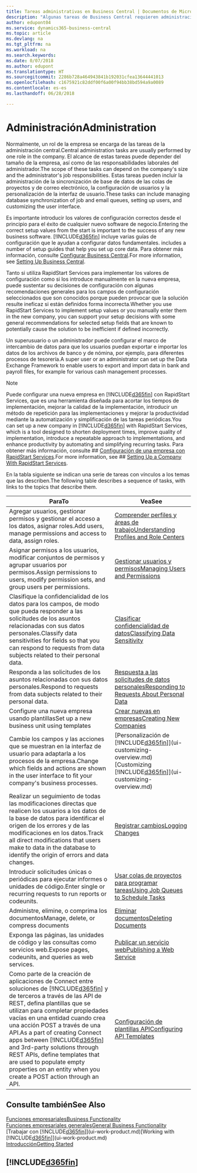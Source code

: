 ```yaml
---
title: Tareas administrativas en Business Central | Documentos de Microsoft
description: "Algunas tareas de Business Central requieren administración y configuración centrales. Consulte cuáles son aprenda y qué hacer."
author: edupont04
ms.service: dynamics365-business-central
ms.topic: article
ms.devlang: na
ms.tgt_pltfrm: na
ms.workload: na
ms.search.keywords: 
ms.date: 0/07/2018
ms.author: edupont
ms.translationtype: HT
ms.sourcegitcommit: 2286b728a464943841b192031cfea13644441013
ms.openlocfilehash: c1675921c82ddf00f6a00f94bb38bd594a9a0089
ms.contentlocale: es-es
ms.lasthandoff: 06/28/2018

---
```

# <a name="administration"></a><span data-ttu-id="f0c24-104">Administración</span><span class="sxs-lookup"><span data-stu-id="f0c24-104">Administration</span></span>
<span data-ttu-id="f0c24-105">Normalmente, un rol de la empresa se encarga de las tareas de la administración central.</span><span class="sxs-lookup"><span data-stu-id="f0c24-105">Central administration tasks are usually performed by one role in the company.</span></span> <span data-ttu-id="f0c24-106">El alcance de estas tareas puede depender del tamaño de la empresa, así como de las responsabilidades laborales del administrador.</span><span class="sxs-lookup"><span data-stu-id="f0c24-106">The scope of these tasks can depend on the company's size and the administrator's job responsibilities.</span></span> <span data-ttu-id="f0c24-107">Estas tareas pueden incluir la administración de la sincronización de base de datos de las colas de proyectos y de correo electrónico, la configuración de usuarios y la personalización de la interfaz de usuario.</span><span class="sxs-lookup"><span data-stu-id="f0c24-107">These tasks can include managing database synchronization of job and email queues, setting up users, and customizing the user interface.</span></span>  

<span data-ttu-id="f0c24-108">Es importante introducir los valores de configuración correctos desde el principio para el éxito de cualquier nuevo software de negocio.</span><span class="sxs-lookup"><span data-stu-id="f0c24-108">Entering the correct setup values from the start is important to the success of any new business software.</span></span> [!INCLUDE[d365fin](includes/d365fin_md.md)]<span data-ttu-id="f0c24-109"> incluye varias guías de configuración que le ayudan a configurar datos fundamentales.</span><span class="sxs-lookup"><span data-stu-id="f0c24-109"> includes a number of setup guides that help you set up core data.</span></span> <span data-ttu-id="f0c24-110">Para obtener más información, consulte [Configurar Business Central](setup.md).</span><span class="sxs-lookup"><span data-stu-id="f0c24-110">For more information, see [Setting Up Business Central](setup.md).</span></span>

<span data-ttu-id="f0c24-111">Tanto si utiliza RapidStart Services para implementar los valores de configuración como si los introduce manualmente en la nueva empresa, puede sustentar su decisiones de configuración con algunas recomendaciones generales para los campos de configuración seleccionados que son conocidos porque pueden provocar que la solución resulte ineficaz si están definidos forma incorrecta.</span><span class="sxs-lookup"><span data-stu-id="f0c24-111">Whether you use RapidStart Services to implement setup values or you manually enter them in the new company, you can support your setup decisions with some general recommendations for selected setup fields that are known to potentially cause the solution to be inefficient if defined incorrectly.</span></span>  

<span data-ttu-id="f0c24-112">Un superusuario o un administrador puede configurar el marco de intercambio de datos para que los usuarios puedan exportar e importar los datos de los archivos de banco y de nómina, por ejemplo, para diferentes procesos de tesorería.</span><span class="sxs-lookup"><span data-stu-id="f0c24-112">A super user or an administrator can set up the Data Exchange Framework to enable users to export and import data in bank and payroll files, for example for various cash management processes.</span></span>

> [!NOTE]
> <span data-ttu-id="f0c24-113">Puede configurar una nueva empresa en [!INCLUDE[d365fin](includes/d365fin_md.md)] con RapidStart Services, que es una herramienta diseñada para acortar los tiempos de implementación, mejorar la calidad de la implementación, introducir un método de repetición para las implementaciones y mejorar la productividad mediante la automatización y simplificación de las tareas periódicas.</span><span class="sxs-lookup"><span data-stu-id="f0c24-113">You can set up a new company in [!INCLUDE[d365fin](includes/d365fin_md.md)] with RapidStart Services, which is a tool designed to shorten deployment times, improve quality of implementation, introduce a repeatable approach to implementations, and enhance productivity by automating and simplifying recurring tasks.</span></span> <span data-ttu-id="f0c24-114">Para obtener más información, consulte ## [Configuración de una empresa con RapidStart Services](admin-set-up-a-company-with-rapidstart.md).</span><span class="sxs-lookup"><span data-stu-id="f0c24-114">For more information, see ## [Setting Up a Company With RapidStart Services](admin-set-up-a-company-with-rapidstart.md).</span></span>

<span data-ttu-id="f0c24-115">En la tabla siguiente se indican una serie de tareas con vínculos a los temas que las describen.</span><span class="sxs-lookup"><span data-stu-id="f0c24-115">The following table describes a sequence of tasks, with links to the topics that describe them.</span></span>   

|<span data-ttu-id="f0c24-116">**Para**</span><span class="sxs-lookup"><span data-stu-id="f0c24-116">**To**</span></span>|<span data-ttu-id="f0c24-117">**Vea**</span><span class="sxs-lookup"><span data-stu-id="f0c24-117">**See**</span></span>|  
|------------|-------------|  
|<span data-ttu-id="f0c24-118">Agregar usuarios, gestionar permisos y gestionar el acceso a los datos, asignar roles.</span><span class="sxs-lookup"><span data-stu-id="f0c24-118">Add users, manage permissions and access to data, assign roles.</span></span>|[<span data-ttu-id="f0c24-119">Comprender perfiles y áreas de trabajo</span><span class="sxs-lookup"><span data-stu-id="f0c24-119">Understanding Profiles and Role Centers</span></span>](admin-users-profiles-roles.md)|  
|<span data-ttu-id="f0c24-120">Asignar permisos a los usuarios, modificar conjuntos de permisos y agrupar usuarios por permisos.</span><span class="sxs-lookup"><span data-stu-id="f0c24-120">Assign permissions to users, modify permission sets, and group users per permissions.</span></span>|[<span data-ttu-id="f0c24-121">Gestionar usuarios y permisos</span><span class="sxs-lookup"><span data-stu-id="f0c24-121">Managing Users and Permissions</span></span>](ui-how-users-permissions.md)|
|<span data-ttu-id="f0c24-122">Clasifique la confidencialidad de los datos para los campos, de modo que pueda responder a las solicitudes de los asuntos relacionadas con sus datos personales.</span><span class="sxs-lookup"><span data-stu-id="f0c24-122">Classify data sensitivities for fields so that you can respond to requests from data subjects related to their personal data.</span></span>|[<span data-ttu-id="f0c24-123">Clasificar confidencialidad de datos</span><span class="sxs-lookup"><span data-stu-id="f0c24-123">Classifying Data Sensitivity</span></span>](admin-classifying-data-sensitivity.md)|
|<span data-ttu-id="f0c24-124">Responda a las solicitudes de los asuntos relacionadas con sus datos personales.</span><span class="sxs-lookup"><span data-stu-id="f0c24-124">Respond to requests from data subjects related to their personal data.</span></span>|[<span data-ttu-id="f0c24-125">Respuesta a las solicitudes de datos personales</span><span class="sxs-lookup"><span data-stu-id="f0c24-125">Responding to Requests About Personal Data</span></span>](admin-responding-to-requests-about-personal-data.md)|
|<span data-ttu-id="f0c24-126">Configure una nueva empresa usando plantillas</span><span class="sxs-lookup"><span data-stu-id="f0c24-126">Set up a new business unit using templates</span></span>|[<span data-ttu-id="f0c24-127">Crear nuevas en empresas</span><span class="sxs-lookup"><span data-stu-id="f0c24-127">Creating New Companies</span></span>](about-new-company.md)|
|<span data-ttu-id="f0c24-128">Cambie los campos y las acciones que se muestran en la interfaz de usuario para adaptarla a los procesos de la empresa.</span><span class="sxs-lookup"><span data-stu-id="f0c24-128">Change which fields and actions are shown in the user interface to fit your company's business processes.</span></span> |<span data-ttu-id="f0c24-129">[Personalización de [!INCLUDE[d365fin](includes/d365fin_md.md)]](ui-customizing-overview.md)</span><span class="sxs-lookup"><span data-stu-id="f0c24-129">[Customizing [!INCLUDE[d365fin](includes/d365fin_md.md)]](ui-customizing-overview.md)</span></span> |
|<span data-ttu-id="f0c24-130">Realizar un seguimiento de todas las modificaciones directas que realicen los usuarios a los datos de la base de datos para identificar el origen de los errores y de las modificaciones en los datos.</span><span class="sxs-lookup"><span data-stu-id="f0c24-130">Track all direct modifications that users make to data in the database to identify the origin of errors and data changes.</span></span>|[<span data-ttu-id="f0c24-131">Registrar cambios</span><span class="sxs-lookup"><span data-stu-id="f0c24-131">Logging Changes</span></span>](across-log-changes.md)|  
|<span data-ttu-id="f0c24-132">Introducir solicitudes únicas o periódicas para ejecutar informes o unidades de código.</span><span class="sxs-lookup"><span data-stu-id="f0c24-132">Enter single or recurring requests to run reports or codeunits.</span></span>|[<span data-ttu-id="f0c24-133">Usar colas de proyectos para programar tareas</span><span class="sxs-lookup"><span data-stu-id="f0c24-133">Using Job Queues to Schedule Tasks</span></span>](admin-job-queues-schedule-tasks.md)|  
|<span data-ttu-id="f0c24-134">Administre, elimine, o comprima los documentos</span><span class="sxs-lookup"><span data-stu-id="f0c24-134">Manage, delete, or compress documents</span></span>|[<span data-ttu-id="f0c24-135">Eliminar documentos</span><span class="sxs-lookup"><span data-stu-id="f0c24-135">Deleting Documents</span></span>](admin-manage-documents.md)|  
|<span data-ttu-id="f0c24-136">Exponga las páginas, las unidades de código y las consultas como servicios web.</span><span class="sxs-lookup"><span data-stu-id="f0c24-136">Expose pages, codeunits, and queries as web services.</span></span>|[<span data-ttu-id="f0c24-137">Publicar un servicio web</span><span class="sxs-lookup"><span data-stu-id="f0c24-137">Publishing a Web Service</span></span>](across-how-publish-web-service.md)|
|<span data-ttu-id="f0c24-138">Como parte de la creación de aplicaciones de Connect entre soluciones de [!INCLUDE[d365fin](includes/d365fin_md.md)] y de terceros a través de las API de REST, defina plantillas que se utilizan para completar propiedades vacías en una entidad cuando crea una acción POST a través de una API.</span><span class="sxs-lookup"><span data-stu-id="f0c24-138">As a part of creating Connect apps between [!INCLUDE[d365fin](includes/d365fin_md.md)] and 3rd-party solutions through REST APIs, define templates that are used to populate empty properties on an entity when you create a POST action through an API.</span></span>|[<span data-ttu-id="f0c24-139">Configuración de plantillas API</span><span class="sxs-lookup"><span data-stu-id="f0c24-139">Configuring API Templates</span></span>](admin-configuring-api-template.md)|

## <a name="see-also"></a><span data-ttu-id="f0c24-140">Consulte también</span><span class="sxs-lookup"><span data-stu-id="f0c24-140">See Also</span></span>
[<span data-ttu-id="f0c24-141">Funciones empresariales</span><span class="sxs-lookup"><span data-stu-id="f0c24-141">Business Functionality</span></span>](across-business-functionality.md)  
[<span data-ttu-id="f0c24-142">Funciones empresariales generales</span><span class="sxs-lookup"><span data-stu-id="f0c24-142">General Business Functionality</span></span>](ui-across-business-areas.md)  
<span data-ttu-id="f0c24-143">[Trabajar con [!INCLUDE[d365fin](includes/d365fin_md.md)]](ui-work-product.md)</span><span class="sxs-lookup"><span data-stu-id="f0c24-143">[Working with [!INCLUDE[d365fin](includes/d365fin_md.md)]](ui-work-product.md)</span></span>  
[<span data-ttu-id="f0c24-144">Introducción</span><span class="sxs-lookup"><span data-stu-id="f0c24-144">Getting Started</span></span>](product-get-started.md)    

## [!INCLUDE[d365fin](includes/free_trial_md.md)]  
 

